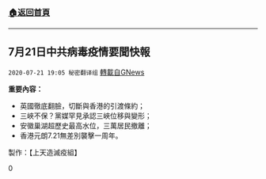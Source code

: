 ###  [:house:返回首頁](https://github.com/ourhimalayas/txt)
---

## 7月21日中共病毒疫情要聞快報
`2020-07-21 19:05 秘密翻译组` [轉載自GNews](https://gnews.org/zh-hant/271787/)

**重要內容：**

- 英國徹底翻臉，切斷與香港的引渡條約；
- 三峽不保？黨媒罕見承認三峽位移與變形；
- 安徽巢湖超歷史最高水位，三萬居民撤離；
- 香港元朗7.21無差別襲擊一周年。




製作：【上天造滅疫組】

0
